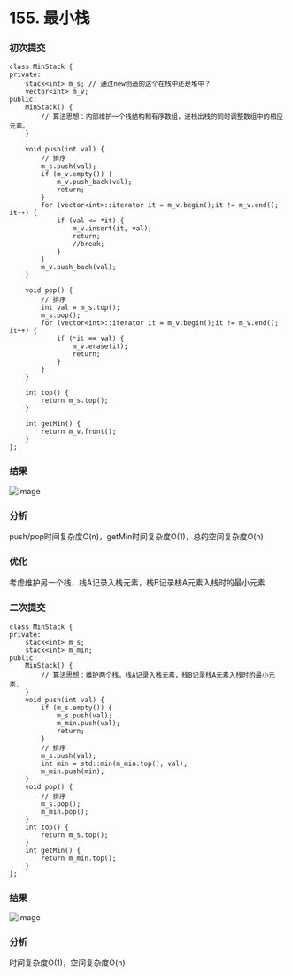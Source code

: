 # 155. 最小栈

### 初次提交
```
class MinStack {
private:
    stack<int> m_s; // 通过new创造的这个在栈中还是堆中？
    vector<int> m_v;
public:
    MinStack() {
        // 算法思想：内部维护一个栈结构和有序数组，进栈出栈的同时调整数组中的相应元素。
    }

    void push(int val) {
        // 排序
        m_s.push(val);
        if (m_v.empty()) {
            m_v.push_back(val);
            return;
        }
        for (vector<int>::iterator it = m_v.begin();it != m_v.end(); it++) {
            if (val <= *it) {
                m_v.insert(it, val);
                return;
                //break;
            }
        }
        m_v.push_back(val);
    }

    void pop() {
        // 排序
        int val = m_s.top();
        m_s.pop();
        for (vector<int>::iterator it = m_v.begin();it != m_v.end(); it++) {
            if (*it == val) {
                m_v.erase(it);
                return;
            }
        }
    }

    int top() {
        return m_s.top();
    }

    int getMin() {
        return m_v.front();
    }
};
```

### 结果

![image](https://github.com/user-attachments/assets/5de8cd78-94d2-4582-9407-24e00074eca9)

### 分析

push/pop时间复杂度O(n)，getMin时间复杂度O(1)，总的空间复杂度O(n)

### 优化

考虑维护另一个栈，栈A记录入栈元素，栈B记录栈A元素入栈时的最小元素

### 二次提交
```
class MinStack {
private:
    stack<int> m_s;
    stack<int> m_min;
public:
    MinStack() {
        // 算法思想：维护两个栈，栈A记录入栈元素，栈B记录栈A元素入栈时的最小元素，
    }
    void push(int val) {
        if (m_s.empty()) {
            m_s.push(val);
            m_min.push(val);
            return;
        }
        // 排序
        m_s.push(val);
        int min = std::min(m_min.top(), val);
        m_min.push(min);
    }
    void pop() {
        // 排序
        m_s.pop();
        m_min.pop();
    }
    int top() {
        return m_s.top();
    }
    int getMin() {
        return m_min.top();
    }
};
```

### 结果

![image](https://github.com/user-attachments/assets/41011b8f-357a-45c5-a2b0-2a32aa5e58e8)

### 分析

时间复杂度O(1)，空间复杂度O(n)


